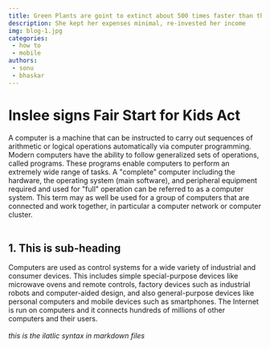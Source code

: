 ```yaml
---
title: Green Plants are goint to extinct about 500 times faster than they should, study finds
description: She kept her expenses minimal, re-invested her income
img: blog-1.jpg
categories: 
 - how to
 - mobile
authors: 
 - sonu
 - bhaskar
---
```

# Inslee signs Fair Start for Kids Act
A computer is a machine that can be instructed to carry out sequences of arithmetic or logical operations automatically via computer programming. Modern computers have the ability to follow generalized sets of operations, called programs. These programs enable computers to perform an extremely wide range of tasks. A "complete" computer including the hardware, the operating system (main software), and peripheral equipment required and used for "full" operation can be referred to as a computer system. This term may as well be used for a group of computers that are connected and work together, in particular a computer network or computer cluster.<br><br>
##  1. This is sub-heading
Computers are used as control systems for a wide variety of industrial and consumer devices. This includes simple special-purpose devices like microwave ovens and remote controls, factory devices such as industrial robots and computer-aided design, and also general-purpose devices like personal computers and mobile devices such as smartphones. The Internet is run on computers and it connects hundreds of millions of other computers and their users.<br><br>
_this is the ilatlic syntax in markdown files_